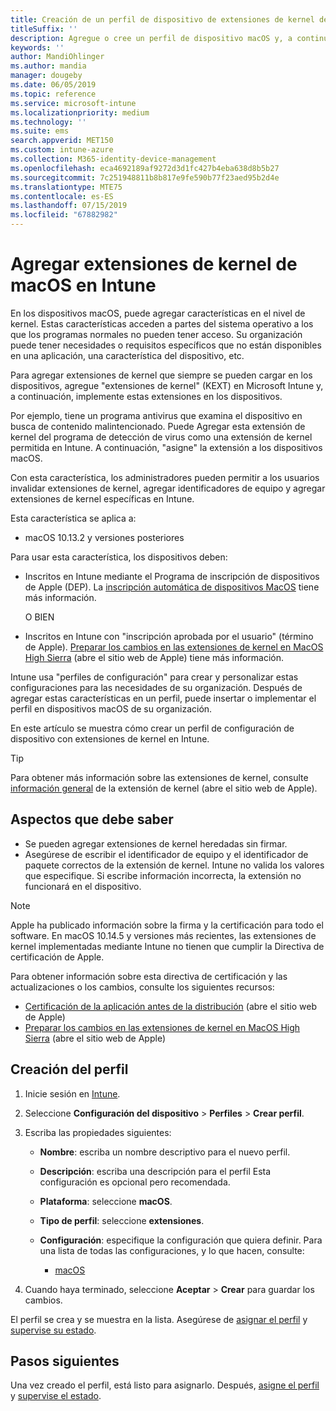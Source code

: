 ```yaml
---
title: Creación de un perfil de dispositivo de extensiones de kernel de macOS con Microsoft Intune-Azure | Microsoft Docs
titleSuffix: ''
description: Agregue o cree un perfil de dispositivo macOS y, a continuación, configure las extensiones de kernel para permitir que el usuario invalide, agregue un identificador de equipo y un paquete y un identificador de equipo en Microsoft Intune.
keywords: ''
author: MandiOhlinger
ms.author: mandia
manager: dougeby
ms.date: 06/05/2019
ms.topic: reference
ms.service: microsoft-intune
ms.localizationpriority: medium
ms.technology: ''
ms.suite: ems
search.appverid: MET150
ms.custom: intune-azure
ms.collection: M365-identity-device-management
ms.openlocfilehash: eca4692189af9272d3d1fc427b4eba638d8b5b27
ms.sourcegitcommit: 7c251948811b8b817e9fe590b77f23aed95b2d4e
ms.translationtype: MTE75
ms.contentlocale: es-ES
ms.lasthandoff: 07/15/2019
ms.locfileid: "67882982"
---
```

# <a name="add-macos-kernel-extensions-in-intune"></a>Agregar extensiones de kernel de macOS en Intune

En los dispositivos macOS, puede agregar características en el nivel de kernel. Estas características acceden a partes del sistema operativo a los que los programas normales no pueden tener acceso. Su organización puede tener necesidades o requisitos específicos que no están disponibles en una aplicación, una característica del dispositivo, etc. 

Para agregar extensiones de kernel que siempre se pueden cargar en los dispositivos, agregue "extensiones de kernel" (KEXT) en Microsoft Intune y, a continuación, implemente estas extensiones en los dispositivos.

Por ejemplo, tiene un programa antivirus que examina el dispositivo en busca de contenido malintencionado. Puede Agregar esta extensión de kernel del programa de detección de virus como una extensión de kernel permitida en Intune. A continuación, "asigne" la extensión a los dispositivos macOS.

Con esta característica, los administradores pueden permitir a los usuarios invalidar extensiones de kernel, agregar identificadores de equipo y agregar extensiones de kernel específicas en Intune.

Esta característica se aplica a:

- macOS 10.13.2 y versiones posteriores

Para usar esta característica, los dispositivos deben:

- Inscritos en Intune mediante el Programa de inscripción de dispositivos de Apple (DEP). La [inscripción automática de dispositivos MacOS](device-enrollment-program-enroll-macos.md) tiene más información.

  O BIEN

- Inscritos en Intune con "inscripción aprobada por el usuario" (término de Apple). [Preparar los cambios en las extensiones de kernel en MacOS High Sierra](https://support.apple.com/en-us/HT208019) (abre el sitio web de Apple) tiene más información.

Intune usa "perfiles de configuración" para crear y personalizar estas configuraciones para las necesidades de su organización. Después de agregar estas características en un perfil, puede insertar o implementar el perfil en dispositivos macOS de su organización.

En este artículo se muestra cómo crear un perfil de configuración de dispositivo con extensiones de kernel en Intune.

> [!TIP]
> Para obtener más información sobre las extensiones de kernel, consulte [información general](https://developer.apple.com/library/archive/documentation/Darwin/Conceptual/KernelProgramming/Extend/Extend.html) de la extensión de kernel (abre el sitio web de Apple).

## <a name="what-you-need-to-know"></a>Aspectos que debe saber

- Se pueden agregar extensiones de kernel heredadas sin firmar.
- Asegúrese de escribir el identificador de equipo y el identificador de paquete correctos de la extensión de kernel. Intune no valida los valores que especifique. Si escribe información incorrecta, la extensión no funcionará en el dispositivo.

> [!NOTE]
> Apple ha publicado información sobre la firma y la certificación para todo el software. En macOS 10.14.5 y versiones más recientes, las extensiones de kernel implementadas mediante Intune no tienen que cumplir la Directiva de certificación de Apple.
>
> Para obtener información sobre esta directiva de certificación y las actualizaciones o los cambios, consulte los siguientes recursos:
>
> - [Certificación de la aplicación antes de la distribución](https://developer.apple.com/documentation/security/notarizing_your_app_before_distribution) (abre el sitio web de Apple) 
> - [Preparar los cambios en las extensiones de kernel en MacOS High Sierra](https://support.apple.com/en-us/HT208019) (abre el sitio web de Apple)

## <a name="create-the-profile"></a>Creación del perfil

1. Inicie sesión en [Intune](https://go.microsoft.com/fwlink/?linkid=2090973).
2. Seleccione **Configuración del dispositivo** > **Perfiles** > **Crear perfil**.
3. Escriba las propiedades siguientes:

    - **Nombre**: escriba un nombre descriptivo para el nuevo perfil.
    - **Descripción**: escriba una descripción para el perfil Esta configuración es opcional pero recomendada.
    - **Plataforma**: seleccione **macOS**.
    - **Tipo de perfil**: seleccione **extensiones**.
    - **Configuración**: especifique la configuración que quiera definir. Para una lista de todas las configuraciones, y lo que hacen, consulte:

        - [macOS](kernel-extensions-settings-macos.md)

4. Cuando haya terminado, seleccione **Aceptar** > **Crear** para guardar los cambios.

El perfil se crea y se muestra en la lista. Asegúrese de [asignar el perfil](device-profile-assign.md) y [supervise su estado](device-profile-monitor.md).

## <a name="next-steps"></a>Pasos siguientes

Una vez creado el perfil, está listo para asignarlo. Después, [asigne el perfil](device-profile-assign.md) y [supervise el estado](device-profile-monitor.md).
